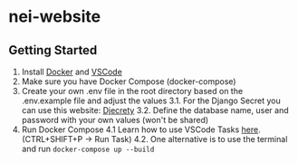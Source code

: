 # nei-website

## Getting Started

1. Install [Docker](https://docs.docker.com/get-docker/) and [VSCode](https://code.visualstudio.com/download)
2. Make sure you have Docker Compose (docker-compose)
3. Create your own .env file in the root directory based on the .env.example file and adjust the values
3.1. For the Django Secret you can use this website: [Djecrety](https://djecrety.ir/)
3.2. Define the database name, user and password with your own values (won't be shared)
4. Run Docker Compose
4.1 Learn how to use VSCode Tasks [here](https://code.visualstudio.com/docs/editor/tasks). (CTRL+SHIFT+P -> Run Task)
4.2. One alternative is to use the terminal and run `docker-compose up --build`
